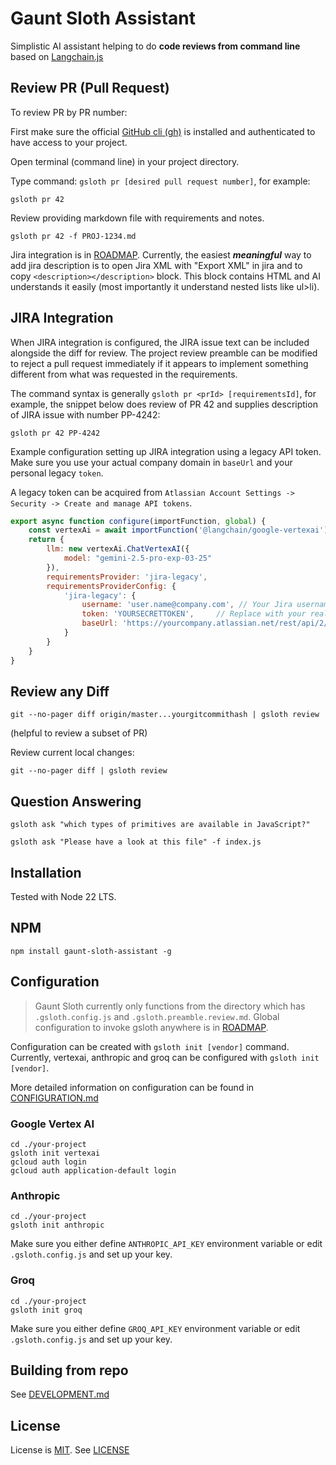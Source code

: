 # Gaunt Sloth Assistant
Simplistic AI assistant helping to do **code reviews from command line** based on [Langchain.js](https://github.com/langchain-ai/langchainjs)

## Review PR (Pull Request)
To review PR by PR number:

First make sure the official [GitHub cli (gh)](https://cli.github.com/) is installed
and authenticated to have access to your project.

Open terminal (command line) in your project directory.

Type command: `gsloth pr [desired pull request number]`, for example:

```shell
gsloth pr 42
``` 

Review providing markdown file with requirements and notes.
```shell
gsloth pr 42 -f PROJ-1234.md
```
Jira integration is in [ROADMAP](ROADMAP.md).
Currently, the easiest ***meaningful*** way to add jira description is to
open Jira XML with "Export XML" in jira and to copy `<description></description>` block.
This block contains HTML and AI understands it easily 
(most importantly it understand nested lists like ul>li).

## JIRA Integration

When JIRA integration is configured, the JIRA issue text can be included alongside the diff for review.
The project review preamble can be modified to reject a pull request immediately
if it appears to implement something different from what was requested in the requirements.

The command syntax is generally `gsloth pr <prId> [requirementsId]`,
for example, the snippet below does review of PR 42 and
supplies description of JIRA issue with number PP-4242:

```shell
gsloth pr 42 PP-4242
```

Example configuration setting up JIRA integration using a legacy API token.
Make sure you use your actual company domain in `baseUrl` and your personal legacy `token`.

A legacy token can be acquired from `Atlassian Account Settings -> Security -> Create and manage API tokens`.

```javascript
export async function configure(importFunction, global) {
    const vertexAi = await importFunction('@langchain/google-vertexai');
    return {
        llm: new vertexAi.ChatVertexAI({
            model: "gemini-2.5-pro-exp-03-25"
        }),
        requirementsProvider: 'jira-legacy',
        requirementsProviderConfig: {
            'jira-legacy': {
                username: 'user.name@company.com', // Your Jira username/email
                token: 'YOURSECRETTOKEN',     // Replace with your real Jira API token
                baseUrl: 'https://yourcompany.atlassian.net/rest/api/2/issue/'  // Your Jira instance base URL
            }
        }
    }
}
```

## Review any Diff
```shell
git --no-pager diff origin/master...yourgitcommithash | gsloth review
```
(helpful to review a subset of PR)

Review current local changes:
```shell
git --no-pager diff | gsloth review
```

## Question Answering
```shell
gsloth ask "which types of primitives are available in JavaScript?"
```

```shell
gsloth ask "Please have a look at this file" -f index.js
```

## Installation

Tested with Node 22 LTS.

## NPM
```shell
npm install gaunt-sloth-assistant -g
```

## Configuration

> Gaunt Sloth currently only functions from the directory which has `.gsloth.config.js` and `.gsloth.preamble.review.md`.
> Global configuration to invoke gsloth anywhere is in [ROADMAP](../ROADMAP.md).

Configuration can be created with `gsloth init [vendor]` command.
Currently, vertexai, anthropic and groq can be configured with `gsloth init [vendor]`.

More detailed information on configuration can be found in [CONFIGURATION.md](./docs/CONFIGURATION.md)

### Google Vertex AI
```shell
cd ./your-project
gsloth init vertexai
gcloud auth login
gcloud auth application-default login
```

### Anthropic
```shell
cd ./your-project
gsloth init anthropic
```
Make sure you either define `ANTHROPIC_API_KEY` environment variable or edit `.gsloth.config.js` and set up your key.

### Groq
```shell
cd ./your-project
gsloth init groq
```
Make sure you either define `GROQ_API_KEY` environment variable or edit `.gsloth.config.js` and set up your key.

## Building from repo
See [DEVELOPMENT.md](./docs/DEVELOPMENT.md)

## License
License is [MIT](https://opensource.org/license/mit). See [LICENSE](LICENSE)

